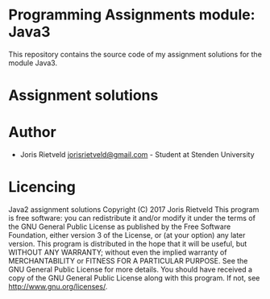 # Programming Assignments module: Java3
This repository contains the source code of my assignment solutions 
for the module Java3.

# Assignment solutions

# Author
 - Joris Rietveld <jorisrietveld@gmail.com> - Student at Stenden University

# Licencing
Java2 assignment solutions Copyright (C) 2017 Joris Rietveld
This program is free software: you can redistribute it and/or modify it under the terms of the GNU General Public License as published by the Free Software Foundation, either version 3 of the License, or (at your option) any later version.
This program is distributed in the hope that it will be useful, but WITHOUT ANY WARRANTY; without even the implied warranty of MERCHANTABILITY or FITNESS FOR A PARTICULAR PURPOSE. See the GNU General Public License for more details.
You should have received a copy of the GNU General Public License along with this program. If not, see http://www.gnu.org/licenses/.
